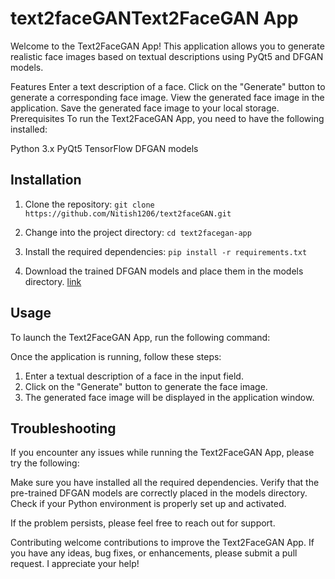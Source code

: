 # text2faceGANText2FaceGAN App
Welcome to the Text2FaceGAN App! This application allows you to generate realistic face images based on textual descriptions using PyQt5 and DFGAN models.

Features
Enter a text description of a face.
Click on the "Generate" button to generate a corresponding face image.
View the generated face image in the application.
Save the generated face image to your local storage.
Prerequisites
To run the Text2FaceGAN App, you need to have the following installed:

Python 3.x
PyQt5
TensorFlow
DFGAN models

## Installation

1. Clone the repository: `git clone https://github.com/Nitish1206/text2faceGAN.git`

2. Change into the project directory: `cd text2facegan-app`

3. Install the required dependencies: `pip install -r requirements.txt`

4. Download the trained DFGAN models and place them in the models directory.  [link](https://drive.google.com/file/d/1023WX7RmGMP-F2eosofLSHk3kYNH1_Qe/view?usp=share_link)

## Usage
To launch the Text2FaceGAN App, run the following command:

Once the application is running, follow these steps:

1. Enter a textual description of a face in the input field.
2. Click on the "Generate" button to generate the face image.
3. The generated face image will be displayed in the application window.

## Troubleshooting
If you encounter any issues while running the Text2FaceGAN App, please try the following:

Make sure you have installed all the required dependencies.
Verify that the pre-trained DFGAN models are correctly placed in the models directory.
Check if your Python environment is properly set up and activated.

If the problem persists, please feel free to reach out for support.

Contributing
welcome contributions to improve the Text2FaceGAN App. If you have any ideas, bug fixes, or enhancements, please submit a pull request. I appreciate your help!


